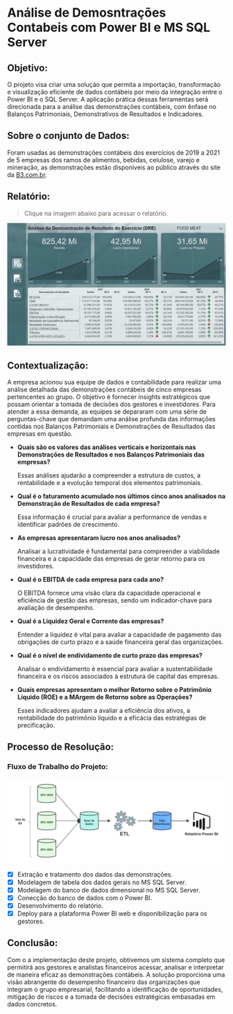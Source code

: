 # Análise de Demosntrações Contabeis com Power BI e MS SQL Server

## Objetivo:
O projeto visa criar uma solução que permita a importação, transformação e visualização eficiente de dados contábeis por meio da integração entre o Power BI e o SQL Server. A aplicação prática dessas ferramentas será direcionada para a análise das demonstrações contábeis, com ênfase no Balanços Patrimoniais, Demonstrativos de Resultados e Indicadores.

## Sobre o conjunto de Dados:
Foram usadas as demonstrações contábeis dos exercícios de 2019 a 2021 de 5 empresas dos ramos de alimentos, bebidas, celulose, varejo e mineração, as demonstrações estão disponíveis ao público através do site da [B3.com.br](https://www.b3.com.br/pt_br/).

## Relatório:
>Clique na imagem abaixo para acessar o relatório.

<a href='https://app.powerbi.com/view?r=eyJrIjoiNmRiNzI3YzItMTNlMi00NGM4LTgyZDQtZTU0NjE3OWFiMjNjIiwidCI6ImMxNDA5NGQwLTA0ZTMtNGM2YS1iMTM0LTg4ZTUxZDMwOWZmYyJ9'>
  <img src='./img/dre.png' width=700>
</a>

## Contextualização:

A empresa acionou sua equipe de dados e contabilidade para realizar uma análise detalhada das demonstrações contábeis de cinco empresas pertencentes ao grupo. O objetivo é fornecer insights estratégicos que possam orientar a tomada de decisões dos gestores e investidores. Para atender a essa demanda, as equipes se depararam com uma série de perguntas-chave que demandam uma análise profunda das informações contidas nos Balanços Patrimoniais e Demonstrações de Resultados das empresas em questão.

- **Quais são os valores das análises verticais e horizontais nas Demonstrações de Resultados e nos Balanços Patrimoniais das empresas?**
  <p>Essas análises ajudarão a compreender a estrutura de custos, a rentabilidade e a evolução temporal dos elementos patrimoniais.</p>

- **Qual é o faturamento acumulado nos últimos cinco anos analisados na Demonstração de Resultados de cada empresa?**
  <p>Essa informação é crucial para avaliar a performance de vendas e identificar padrões de crescimento.</p>

- **As empresas apresentaram lucro nos anos analisados?**
  <p>Analisar a lucratividade é fundamental para compreender a viabilidade financeira e a capacidade das empresas de gerar retorno para os investidores.</p>

- **Qual é o EBITDA de cada empresa para cada ano?**
  <p>O EBITDA fornece uma visão clara da capacidade operacional e eficiência de gestão das empresas, sendo um indicador-chave para avaliação de desempenho.</p>

- **Qual é a Liquidez Geral e Corrente das empresas?**
  <p>Entender a liquidez é vital para avaliar a capacidade de pagamento das obrigações de curto prazo e a saúde financeira geral das organizações.</p>

- **Qual é o nível de endividamento de curto prazo das empresas?**
  <p>Analisar o endividamento é essencial para avaliar a sustentabilidade financeira e os riscos associados à estrutura de capital das empresas.</p>

- **Quais empresas apresentam o melhor Retorno sobre o Patrimônio Líquido (ROE) e a MArgem de Retorno sobre as Operações?**
  <p>Esses indicadores ajudam a avaliar a eficiência dos ativos, a rentabilidade do patrimônio líquido e a eficácia das estratégias de precificação.</p>

## Processo de Resolução:

### Fluxo de Trabalho do Projeto:

<img src='./img/workflow-ETL.png' width=700>

- [X] Extração e tratamento dos dados das demonstrações.
- [X] Modelagem de tabela dos dados gerais no MS SQL Server.
- [X] Modelagem do banco de dados dimensional no MS SQL Server.
- [X] Conecção do banco de dados com o Power BI.
- [X] Desenvolvimento do relatório.
- [X] Deploy para a plataforma Power BI web e disponibilização para os gestores.

## Conclusão:
Com o a implementação deste projeto, obtivemos um sistema completo que permitirá aos gestores e analistas financeiros acessar, analisar e interpretar de maneira eficaz as demonstrações contábeis. A solução proporciona uma visão abrangente do desempenho financeiro das organizações que integram o grupo empresarial, facilitando a identificação de oportunidades, mitigação de riscos e a tomada de decisões estratégicas embasadas em dados concretos.
